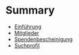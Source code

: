 # Summary

* [Einführung](README.md)
* [Mitglieder](mitglieder.md)
* [Spendenbescheinigung](spendenbescheinigung.md)
* [Suchprofil](suchprofil.md)

